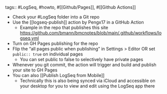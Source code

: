 tags:: #LogSeq, #howto, #[[Github/Pages]], #[[Github Actions]]

- Check your #LogSeq folder into a Git repo
- Use the [[logseq-publish]] action by Pengx17 in a GitHub Action
	- Example in the repo that publishes this site https://github.com/bmann/bmcnotes/blob/main/.github/workflows/logseq.yml
- Turn on GH Pages publishing for the repo
- Flip the “all pages public when publishing” in Settings > Editor OR set `public:: true` on individual pages
	- You can set public to false to selectively have private pages
- Whenever you git commit, the action will trigger and build and publish your site to GH Pages
- You can also [[Publish LogSeq from Mobile]]
	- Technically this is also being synced via iCloud and accessible on your desktop for you to view and edit using the LogSeq app there